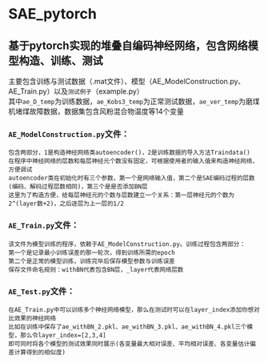 # SAE_pytorch
## 基于pytorch实现的堆叠自编码神经网络，包含网络模型构造、训练、测试
主要包含训练与测试数据（.mat文件）、模型（AE_ModelConstruction.py、AE_Train.py）以及`测试例子`（example.py）<br>
其中`ae_D_temp`为训练数据，`ae_Kobs3_temp`为正常测试数据，`ae_ver_temp`为磨煤机堵煤故障数据，数据集包含风粉混合物温度等14个变量<br>
### `AE_ModelConstruction.py`文件：
```
包含两部分，1是构造神经网络类autoencoder()，2是训练数据的导入方法Traindata()
在程序中神经网络的层数和每层神经元个数没有固定，可根据使用者的输入值来构造神经网络，方便调试
autoencoder类在初始化时有三个参数，第一个是网络输入值，第二个是SAE编码过程的层数(编码、解码过程层数相同)，第三个是是否添加BN层
这里为了构造方便，给每层神经元的个数与层数建立一个关系：第一层神经元的个数为2^(layer数+2)，之后逐层为上一层的1/2
```
### `AE_Train.py`文件：
```
该文件为模型训练的程序，依赖于AE_ModelConstruction.py。训练过程包含两部分：
第一个是记录最小训练误差的那一轮次，得到训练所需的epoch
第二个是正常的模型训练，训练完毕后保存模型参数与训练误差
保存文件命名规则：withBN代表包含BN层，_layer代表网络层数
```
### `AE_Test.py`文件：
```
在AE_Train.py中可以训练多个神经网络模型，那么在测试时可以在layer_index添加你想对比效果的神经网络
比如在训练中保存了ae_withBN_2.pkl、ae_withBN_3.pkl、ae_withBN_4.pkl三个模型，那么令layer_index=[2,3,4]
即可同时将各个模型的测试效果同时展示(各变量最大相对误差、平均相对误差、各变量估计偏差计算得到的相似度)
```
